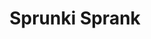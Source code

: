 ---
slug: sprunki-sprank
title: Sprunki Sprank
description: "Sprunki Sprank is an exciting online game. Play for free directly in your browser!"
icon: /images/popular_mods/Sprunki Sprank.png
url: https://wowtbc.net/sprunkin/sprunki-sprank/index.html
previewImage: /images/popular_mods/Sprunki Sprank.png
type: popular mods

# SEO配置
seo:
  title: "Sprunki Sprank - Play Free Online Game | Fun Browser Games"
  description: "Sprunki Sprank - Play this fun online game for free in your browser. No download required!"
  ogImage: "/images/popular_mods/Sprunki Sprank.png"
  keywords: "sprunki-sprank, online game, browser game, free game, popular mods game, play online"

videoUrls:
  - https://www.youtube.com/embed/example1
  - https://www.youtube.com/embed/example2

whyPlay:
  title: "Why Play Sprunki Sprank?"
  items:
    - "Immersive Gameplay: Sprunki Sprank offers an engaging and immersive gaming experience that will keep you entertained for hours"
    - "Challenging Levels: Test your skills with increasingly difficult challenges and obstacles"
    - "Beautiful Graphics: Enjoy stunning visuals and smooth animations that bring the game world to life"
    - "Regular Updates: New content and features are added regularly to keep the game fresh and exciting"
    - "Free to Play: Experience all the fun without spending a penny"
    - "Community Features: Connect with other players, share strategies, and compete for high scores"
    - "Cross-Platform: Play on any device with a web browser, no downloads required"

features:
  title: "Key Features of Sprunki Sprank"
  image: "/images/popular_mods/Sprunki Sprank.png"
  items:
    - "Intuitive Controls: Easy to learn controls make Sprunki Sprank accessible for players of all skill levels"
    - "Multiple Game Modes: Enjoy various gameplay options that provide different challenges and experiences"
    - "Character Customization: Personalize your gaming experience with unique characters and items"
    - "Achievement System: Complete special tasks to earn rewards and recognition"
    - "Leaderboards: Compete with players worldwide and see who can achieve the highest scores"

characteristics:
  title: "Game Characteristics"
  image: "/images/popular_mods/Sprunki Sprank.png"
  items:
    - "Genre: Popular mods game with elements of strategy and skill"
    - "Difficulty: Suitable for both casual gamers and those seeking a challenge"
    - "Play Time: Quick sessions or extended gameplay, depending on your preference"
    - "Art Style: Vibrant and engaging visuals that enhance the gaming experience"
    - "Sound Design: Immersive audio that complements the gameplay perfectly"

info: "Sprunki Sprank is an exciting online game that offers players a unique and engaging gaming experience. With its intuitive controls, stunning visuals, and challenging gameplay, Sprunki Sprank provides hours of entertainment for players of all ages and skill levels. Whether you're looking for a quick gaming session during a break or an extended play session, Sprunki Sprank delivers an immersive experience that will keep you coming back for more. The game features multiple levels of increasing difficulty, ensuring that players are constantly challenged as they progress. With regular updates adding new content and features, Sprunki Sprank remains fresh and exciting, providing endless entertainment options for its growing community of players."

howToPlayIntro: "Welcome to Sprunki Sprank! This guide will walk you through the basics and help you master the game. Whether you're a beginner or looking to improve your skills, these tips and instructions will enhance your gaming experience."

howToPlaySteps:
  - title: "Getting Started"
    description: "Begin your Sprunki Sprank adventure by familiarizing yourself with the controls. Use your keyboard or mouse to navigate through the game interface. The tutorial will guide you through the basic mechanics and help you understand the objectives."
  - title: "Understanding the Objectives"
    description: "In Sprunki Sprank, your main goal is to progress through levels by completing specific objectives. Each level presents unique challenges that require different strategies and approaches."
  - title: "Mastering the Controls"
    description: "Practice using the controls to improve your precision and reaction time. Sprunki Sprank requires quick reflexes and strategic thinking to overcome obstacles and defeat opponents."
  - title: "Utilizing Power-ups"
    description: "Collect power-ups throughout the game to enhance your abilities and overcome difficult challenges. Each power-up offers unique advantages that can be crucial for success."
  - title: "Developing Strategies"
    description: "As you progress in Sprunki Sprank, develop effective strategies for different scenarios. Analyze patterns, anticipate challenges, and adapt your approach to maximize your performance."

faq:
  title: "Frequently Asked Questions about Sprunki Sprank"
  items:
    - question: "Is Sprunki Sprank free to play?"
      answer: "Yes, Sprunki Sprank is completely free to play directly in your web browser. No downloads or purchases are required to enjoy the full game experience."
    - question: "Can I play Sprunki Sprank on mobile devices?"
      answer: "Yes, Sprunki Sprank is optimized for both desktop and mobile play. You can enjoy the game on any device with a web browser and internet connection."
    - question: "Are there any in-game purchases?"
      answer: "While Sprunki Sprank is free to play, there may be optional in-game purchases available for cosmetic items or additional features that don't affect core gameplay."
    - question: "How often is Sprunki Sprank updated?"
      answer: "The developers regularly update Sprunki Sprank with new content, features, and improvements based on player feedback and game performance."
    - question: "Can I play Sprunki Sprank offline?"
      answer: "Currently, Sprunki Sprank requires an internet connection to play as it's a browser-based online game."
    - question: "Is Sprunki Sprank suitable for children?"
      answer: "Yes, Sprunki Sprank is designed to be family-friendly and suitable for players of all ages."
    - question: "How do I report bugs or issues?"
      answer: "If you encounter any problems while playing Sprunki Sprank, you can report them through the game's support page or contact the developers directly through their website."
    - question: "Still Have Questions?"
      answer: "If you have additional questions about Sprunki Sprank that aren't covered in this FAQ, please visit our support center or contact our customer service team for assistance."
---